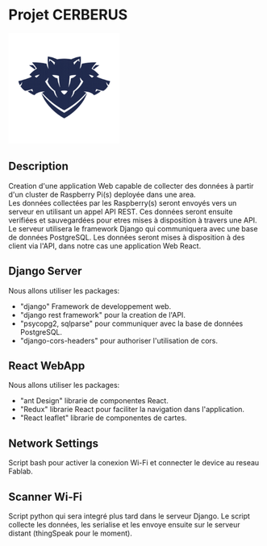 # Projet CERBERUS 
<img src="./web_application/concepts/cerberus.png"  width="220" height="220">

## Description
Creation d'une application Web capable de collecter des données à partir d'un cluster de Raspberry Pi(s) deployée dans une area.  
Les données collectées par les Raspberry(s) seront envoyés vers un serveur en utilisant un appel API REST. Ces données seront ensuite verifiées et sauvegardées pour etres mises à disposition à travers une API.  
Le serveur utilisera le framework Django qui communiquera avec une base de données PostgreSQL. Les données seront mises à disposition à des client via l'API, dans notre cas une application Web React.

 
## Django Server
Nous allons utiliser les packages:
- "django" Framework de developpement web.
- "django rest framework" pour la creation de l'API.
- "psycopg2, sqlparse" pour communiquer avec la base de données PostgreSQL.
- "django-cors-headers" pour authoriser l'utilisation de cors.

## React WebApp
Nous allons utiliser les packages:
- "ant Design" librarie de componentes React.
- "Redux" librarie React pour faciliter la navigation dans l'application.
- "React leaflet" librarie de componentes de cartes.

## Network Settings
Script bash pour activer la conexion Wi-Fi et connecter le device au reseau Fablab.

## Scanner Wi-Fi
Script python qui sera integré plus tard dans le serveur Django.
Le script collecte les données, les serialise et les envoye ensuite sur le serveur distant (thingSpeak pour le moment).	
